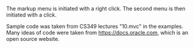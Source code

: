 The markup menu is initiated with a right click. The second menu is then initiated with a click. 

Sample code was taken from CS349 lectures "10.mvc" in the examples.
Many ideas of code were taken from https://docs.oracle.com, which is an open source website.
